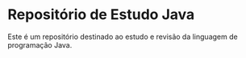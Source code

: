 # Repositório de Estudo Java

Este é um repositório destinado ao estudo e revisão da linguagem de programação Java.
